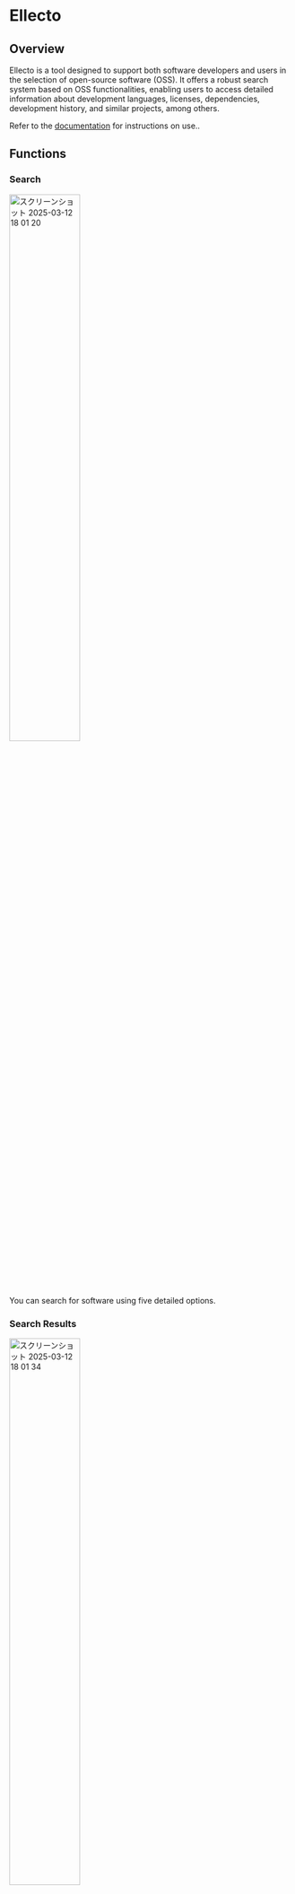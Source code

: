 # Ellecto

## Overview

Ellecto is a tool designed to support both software developers and users in the selection of open-source software (OSS).
It offers a robust search system based on OSS functionalities, enabling users to access detailed information about development languages, licenses, dependencies, development history, and similar projects, among others.

Refer to the [documentation](./docs/document.pdf) for instructions on use..

## Functions

### Search

<img width="50%" alt="スクリーンショット 2025-03-12 18 01 20" src="https://github.com/user-attachments/assets/3b79253c-c963-4f72-a7aa-286980cf537d" />

You can search for software using five detailed options.

### Search Results

<img width="50%" alt="スクリーンショット 2025-03-12 18 01 34" src="https://github.com/user-attachments/assets/2452f46e-4cf6-4543-8500-a4260efe8aa8" />

The search results provide an overview of the basic features of the software you are looking for.

### Project Details

<img width="50%" alt="スクリーンショット 2025-01-17 9 58 56" src="https://github.com/user-attachments/assets/46df9aaa-e2db-45f5-b925-c0339d0a8169" />

In the project detail screen, you can view various information about the software.

## How to Set Up the Local Environment

### Creating the `.env` File

To run Ellecto in a local environment, set the following variables in the `.env` file.

`.env`

|Variable Name|Value|
|----|----|
|DB_USER|root|
|DB_PASSWORD|YOUR_DB_PASSWORD|

`visualize-tool/.env`

|Variable Name|Value|
|----|----|
|DB_URL|YOUR_MONGODB_URL|
|DB_NAME|YOUR_DB_NAME|
|PROJECT_COLLECTION_NAME|YOUR_PROJECT_DATA_COLLECTION_NAME|
|SIMILARITY_COLLECTION_NAME|YOUR_SIMILARITY_DATA_COLLECTION_NAME|
|GITHUB_TOKEN|YOUR_GITHUB_API_TOKEN|

### Starting the Server

Run the following commands:

```
docker-compose build
docker-compose up -d
```

